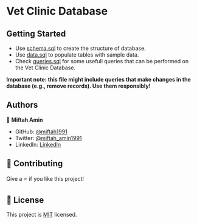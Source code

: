 # Vet Clinic Database

## Getting Started
- Use [schema.sql](./schema.sq) to create the structure of database.
- Use [data.sql](./data.sql) to populate tables with sample data.
- Check [queries.sql](./queries.sql) for some usefull queries that can be performed on the Vet Clinic Database. 

**Important note: this file might include queries that make changes in the database (e.g., remove records). Use them responsibly!**

## Authors

👤 **Miftah Amin**

- GitHub: [@miftah1991](https://github.com/miftah1991)
- Twitter: [@miftah_amin1991](https://twitter.com/miftah_amin1991)
- LinkedIn: [LinkedIn](https://linkedin.com/in/miftah1991)


## 🤝 Contributing

Give a ⭐️ if you like this project!

## 📝 License

This project is [MIT](./MIT.md) licensed.